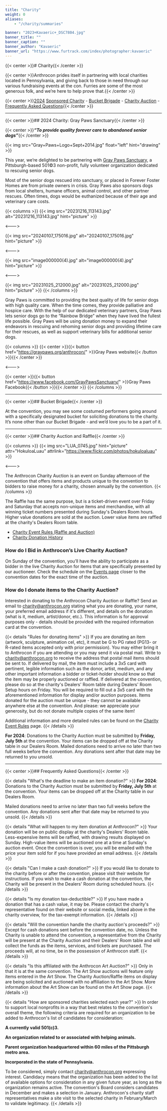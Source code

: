 ```yaml
---
title: "Charity"
weight: 0
aliases:
    - "/charity/summaries"

banner: "2023+Kavaeric+_DSC7804.jpg"
banner_title: ""
banner_caption: ""
banner_author: "Kavaeric"
banner_url: "https://www.furtrack.com/index/photographer:kavaeric"
---
```


{{< center >}}# Charity{{< /center >}}

{{< center >}}Anthrocon prides itself in partnering with local charities located in Pennsylvania, and giving back to those in need through our various fundraising events at the con. Furries are some of the most generous folk, and we’re here to help prove that.{{< /center >}}

{{< center >}}[202](#2024-charity-gray-paws-sanctuary)[4](#2024-charity-gray-paws-sanctuary) [Sponsored Charity](#2024-charity-gray-paws-sanctuary) - [Bucket Brigade](#bucket-brigade) - [Charity Auction](#charity-auction-and-raffle) - [Frequently Asked Questions](#frequently-asked-questions){{< /center >}}

***

{{< center >}}## 2024 Charity: Gray Paws Sanctuary{{< /center >}}

{{< center >}}***“To provide quality forever care to abandoned senior dogs”***{{< /center >}}

{{< img src="Gray+Paws+Logo+Sept+2014.jpg" float="left" hint="drawing" >}}

This year, we’re delighted to be partnering with [Gray Paws Sanctuary](https://graypaws.org), a Pittsburgh-based 501©3 non-profit, fully volunteer organization dedicated to rescuing senior dogs.

Most of the senior dogs rescued into sanctuary, or placed in Forever Foster Homes are from private owners in crisis. Gray Paws also sponsors dogs from local shelters, humane officers, animal control, and other partner rescues. Often times, dogs would be euthanized because of their age and veterinary care costs.

{{< columns >}}
{{< img src="20231216_113143.jpg" alt="20231216_113143.jpg" hint="picture" >}}

<--->

{{< img src="20240107_175016.jpg" alt="20240107_175016.jpg" hint="picture" >}}

<--->

{{< img src="image000000(4).jpg" alt="image000000(4).jpg" hint="picture" >}}

<--->

{{< img src="20231025_212000.jpg" alt="20231025_212000.jpg" hint="picture" >}}
{{< /columns >}}

Gray Paws is committed to providing the best quality of life for senior dogs with high quality care. When the time comes, they provide palliative and hospice care. With the help of our dedicated veterinary partners, Gray Paws lets senior dogs go to the “Rainbow Bridge” when they have lived the fullest life possible. Gray Paws will be using donation money to expand their endeavors in rescuing and rehoming senior dogs and providing lifetime care for their rescues, as well as support veterinary bills for additional senior dogs.

{{< columns >}}
{{< center >}}{{< button href="https://graypaws.org/anthrocon/" >}}Gray Paws website{{< /button >}}{{< /center >}}

<--->

{{< center >}}{{< button href="https://www.facebook.com/GrayPawsSanctuary/" >}}Gray Paws Facebook{{< /button >}}{{< /center >}}
{{< /columns >}}

***

{{< center >}}## Bucket Brigade{{< /center >}}

At the convention, you may see some costumed performers going around with a specifically designated bucket for soliciting donations to the charity. It’s none other than our Bucket Brigade - and we’d love you to be a part of it.

***

{{< center >}}## Charity Auction and Raffle{{< /center >}}

{{< columns >}}
{{< img src="LUA_0745.jpg" hint="picture" attr="HokuloaLuau" attrlink="https://www.flickr.com/photos/hokuloaluau" >}}

<--->

The Anthrocon Charity Auction is an event on Sunday afternoon of the convention that offers items and products unique to the convention to bidders to raise money for a charity, chosen annually by the convention.
{{< /columns >}}

The Raffle has the same purpose, but is a ticket-driven event over Friday and Saturday that accepts non-unique items and merchandise, with all winning ticket numbers presented during Sunday's Dealers Room hours. Higher value donations are sold at the auction. Lower value items are raffled at the charity's Dealers Room table.

- [Charity Event Rules (Raffle and Auction)](/charity-event-rules)
- [Charity Donation History](/charity-event-history)

### How do I Bid in Anthrocon’s Live Charity Auction?

On Sunday of the convention, you’ll have the ability to participate as a bidder in the live Charity Auction for items that are specifically presented by our auctioneer. Check the schedule on the [Events page](/events-panels) closer to the convention dates for the exact time of the auction.

### How do I donate items to the Charity Auction?

Interested in donating to the Anthrocon Charity Auction or Raffle? Send an email to [charity@anthrocon.org](mailto:charity@anthrocon.org) stating what you are donating, your name, your preferred email address if it's different, and details on the donation (what is it, medium, artist/donor, etc.). This information is for approval purposes only - details should be provided with the required information card at the convention.

{{< details "Rules for donating items" >}}
If you are donating an item (artwork, sculpture, animation cel, etc), it must be G to PG rated (PG13- or R-rated items accepted only with prior permission). You may either bring it to Anthrocon if you are attending or you may send it via postal mail. Write to [charity@anthrocon.org](mailto:charity@anthrocon.org) to receive the address that postal mail items should be sent to. If delivered by mail, the item must include a 3x5 card with pertinent, legible information such as the donor, artist, medium, and any other important information a bidder or ticket-holder should know so that the item may be properly auctioned or raffled. If delivered at the convention, please do so at the charity's Dealers' Room table during Dealers' Room Setup hours on Friday. You will be required to fill out a 3x5 card with the aforementioned information for display and/or auction purposes. Items donated for the auction must be unique - they cannot be available anywhere else at the convention. And please: we appreciate your generosity, but do not donate multiple copies of the same item!

Additional information and more detailed rules can be found on the [Charity Event Rules](/charity-event-rules) page.
{{< /details >}}

**For 2024**: Donations to the Charity Auction must be submitted by **Friday, July 5th** at the convention. Your items can be dropped off at the Charity table in our Dealers Room. Mailed donations need to arrive no later than two full weeks before the convention. Any donations sent after that date may be returned to you unsold.

***

{{< center >}}## Frequently Asked Questions{{< /center >}}

{{< details "What's the deadline to make an item donation?" >}}
**For 2024**: Donations to the Charity Auction must be submitted by **Friday, July 5th** at the convention. Your items can be dropped off at the Charity table in our Dealers Room.

Mailed donations need to arrive no later than two full weeks before the convention. Any donations sent after that date may be returned to you unsold.
{{< /details >}}

{{< details "What will happen to my item donation at Anthrocon?" >}}
Your donation will be on public display at the charity's Dealers' Room table. Less-expensive items will be raffled, with drawing results displayed on Sunday. High-value items will be auctioned one at a time at Sunday's auction event. Once the convention is over, you will be emailed with the price your item sold for if you have provided an email address.
{{< /details >}}

{{< details "Can I make a cash donation?" >}}
If you would like to donate to the charity before or after the convention, please visit their website for instructions. If you wish to make a cash donation at the convention, the Charity will be present in the Dealers' Room during scheduled hours.
{{< /details >}}

{{< details "Is my donation tax-deductible?" >}}
If you have made a donation that has a cash value, it may be. Please contact the charity's representative found on their website or social media, linked above in the charity overview, for the tax-exempt information.
{{< /details >}}

{{< details "Will the convention handle the charity auction's proceeds?" >}}
Except for cash donations sent before the convention date, no. Unless the Charity is unable to attend the convention, a representative from the Charity will be present at the Charity Auction and their Dealers' Room table and will collect the funds as the items, services, and tickets are purchased. The proceeds will, at no time, be in the possession of Anthrocon staff.
{{< /details >}}

{{< details "Is this affiliated with the Anthrocon Art Auction?" >}}
Only in that it is at the same convention. The Art Show auctions will feature only items entered in the Art Show. The Charity Auction/Raffle items on display are being solicited and auctioned with no affiliation to the Art Show. More information about the Art Show can be found on the Art Show page.
{{< /details >}}

{{< details "How are sponsored charities selected each year?" >}}
In order to support local nonprofits in a way that best relates to the convention's overall theme, the following criteria are required for an organization to be added to Anthrocon's list of candidates for consideration:

**A currently valid 501(c)3.**

**An organization related to or associated with helping animals.**

**Parent organization headquartered within 60 miles of the Pittsburgh metro area.**

**Incorporated in the state of Pennsylvania.**

To be considered, simply contact charity@anthrocon.org expressing interest. Candidacy means that the organization has been added to the list of available options for consideration in any given future year, as long as the organization remains active. The convention's Board considers candidates in December and makes a selection in January. Anthrocon's charity staff representatives make a site visit to the selected charity in February/March to validate legitimacy.
{{< /details >}}
